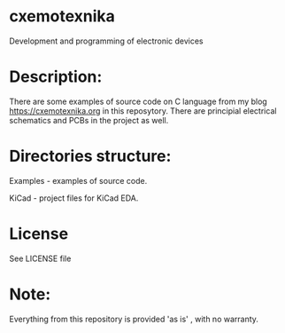 # cxemotexnika
Development and programming of electronic devices

# Description:
There are some examples of source code on C language from my blog https://cxemotexnika.org in this reposytory.
There are principial electrical schematics and PCBs in the project as well.

# Directories structure:
Examples - examples of source code. 

KiCad    - project files for KiCad EDA.

# License
See LICENSE file

# Note: 
Everything from this repository is provided 'as is' , with no warranty.
